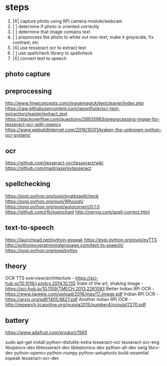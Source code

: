 # steps

1. [X] capture photo using RPi camera module/webcam
2. [ ] determine if photo is oriented correctly
3. [ ] determine that image contains text
4. [ ] preprocess the photo to white out non-text, make it greyscale, fix contrast, etc
5. [X] use tesseract ocr to extract text
6. [ ] use spellcheck library to spellcheck
7. [X] convert text to speech


## photo capture


## preprocessing
http://www.fmwconcepts.com/imagemagick/textcleaner/index.php
https://raw.githubusercontent.com/jasonlfunk/ocr-text-extraction/master/extract_text
https://stackoverflow.com/questions/28935983/preprocessing-image-for-tesseract-ocr-with-opencv
https://www.webuildinternet.com/2016/10/01/kraken-the-unknown-python-ocr-system/

## ocr
https://github.com/tesseract-ocr/tesseract/wiki
https://github.com/madmaze/pytesseract

## spellchecking
https://pypi.python.org/pypi/pygtkspellcheck
https://pypi.python.org/pypi/Whoosh/
https://pypi.python.org/pypi/autocorrect/0.1.0
https://github.com/rfk/pyenchant
http://norvig.com/spell-correct.html

## text-to-speech
https://launchpad.net/python-espeak
https://pypi.python.org/pypi/pyTTS
http://pythonprogramminglanguage.com/text-to-speech/
https://pypi.python.org/pypi/pyttsx

## theory
OCR TTS overview/architecture - https://sci-hub.io/10.1016/j.protcy.2014.10.135
State of the art, shaking image - https://sci-hub.io/10.1109/TMECH.2013.2261083
Better Indian RPi OCR - https://www.ijareeie.com/upload/2016/may/17_Image.pdf
Indian RPi OCR - https://arxiv.org/pdf/1405.6627.pdf
Another Indian RPi OCR - http://research.ijcaonline.org/ncpsia2015/number4/ncpsia17270.pdf

## battery
https://www.adafruit.com/product/1565

sudo apt-get install python-distutils-extra tesseract-ocr tesseract-ocr-eng libopencv-dev libtesseract-dev libleptonica-dev python-all-dev swig libcv-dev python-opencv python-numpy python-setuptools build-essential espeak tesseract-ocr-dev
